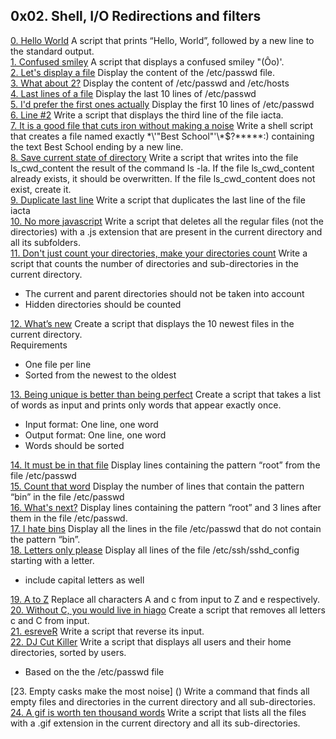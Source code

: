 ## 0x02. Shell, I/O Redirections and filters       
[0. Hello World]() A script that prints “Hello, World”, followed by a new line to the standard output.       
[1. Confused smiley]() A script that displays a confused smiley "(Ôo)'.          
[2. Let's display a file]() Display the content of the /etc/passwd file.         
[3. What about 2?]() Display the content of /etc/passwd and /etc/hosts      
[4. Last lines of a file]() Display the last 10 lines of /etc/passwd       
[5. I'd prefer the first ones actually]() Display the first 10 lines of /etc/passwd       
[6. Line #2]() Write a script that displays the third line of the file iacta.     
[7. It is a good file that cuts iron without making a noise]() Write a shell script that creates a file named exactly \*\\'"Best School"\'\\*$\?\*\*\*\*\*:) containing the text Best School ending by a new line.        
[8. Save current state of directory]() Write a script that writes into the file ls_cwd_content the result of the command ls -la. If the file ls_cwd_content already exists, it should be overwritten. If the file ls_cwd_content does not exist, create it.         
[9. Duplicate last line]() Write a script that duplicates the last line of the file iacta       
[10. No more javascript]() Write a script that deletes all the regular files (not the directories) with a .js extension that are present in the current directory and all its subfolders.      
[11. Don't just count your directories, make your directories count]() Write a script that counts the number of directories and sub-directories in the current directory.      
* The current and parent directories should not be taken into account        
* Hidden directories should be counted     

[12. What’s new]() Create a script that displays the 10 newest files in the current directory.     
Requirements          
* One file per line
* Sorted from the newest to the oldest       

[13. Being unique is better than being perfect]() Create a script that takes a list of words as input and prints only words that appear exactly once.

       
* Input format: One line, one word        
* Output format: One line, one word        
* Words should be sorted       

[14. It must be in that file]() Display lines containing the pattern “root” from the file /etc/passwd       
[15. Count that word]() Display the number of lines that contain the pattern “bin” in the file /etc/passwd       
[16. What's next?]() Display lines containing the pattern “root” and 3 lines after them in the file /etc/passwd.     
[17. I hate bins]() Display all the lines in the file /etc/passwd that do not contain the pattern “bin”.       
[18. Letters only please]() Display all lines of the file /etc/ssh/sshd_config starting with a letter.    
* include capital letters as well         

[19. A to Z]() Replace all characters A and c from input to Z and e respectively.        
[20. Without C, you would live in hiago]() Create a script that removes all letters c and C from input.        
[21. esreveR]() Write a script that reverse its input.        
[22. DJ Cut Killer]() Write a script that displays all users and their home directories, sorted by users.        
* Based on the the /etc/passwd file        

[23. Empty casks make the most noise] () Write a command that finds all empty files and directories in the current directory and all sub-directories.        
[24. A gif is worth ten thousand words]() Write a script that lists all the files with a .gif extension in the current directory and all its sub-directories.      


